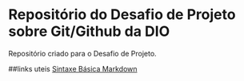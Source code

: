 # Repositório do Desafio de Projeto sobre Git/Github da DIO
Repositório criado para o Desafio de Projeto.


##links uteis
[Sintaxe Básica Markdown](https://www.markdownguide.org/basic-syntax/)

